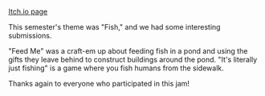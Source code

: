 <!--
	Title: 			  Scarlet Game Jam Spring 2022
	Description:	Recounting how scarlet game jam went.
	Date:		      April 20, 2022
	Image:			  assets/images/banner.png
	Authors: 		  Alan Tong
	Tags:			    SGJ, event, spring
-->

[Itch.io page](https://itch.io/jam/sgj2022s)

This semester's theme was "Fish," and we had some interesting submissions.

"Feed Me" was a craft-em up about feeding fish in a pond and using the gifts they leave behind to construct buildings around the pond. "It's literally just fishing" is a game where you fish humans from the sidewalk.

Thanks again to everyone who participated in this jam!